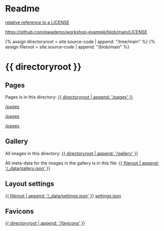 ---
---
# Readme

[relative reference to a LICENSE](../main/LICENSE)



https://github.com/pwademo/workshop-example/blob/main/LICENSE 


{% assign directoryroot = site.source-code | append: "/tree/main" %}
{% assign fileroot = site.source-code | append: "/blob/main" %}

# {{ directoryroot }}

## Pages
Pages is in this directory: 
<a target="_blank" href="{{ directoryroot | append: '/pages' }}">{{ directoryroot | append: '/pages' }}</a>

[/pages](https://github.com/pwademo/workshop-example/tree/main/pages)

[/pages](../main/pages)

[/pages](../tree/main/pages)

## Gallery
All images in this directory: 
<a target="_blank" href="{{ directoryroot | append: '/gallery' }}">{{ directoryroot | append: '/gallery' }}</a>

All meta-data for the images in the gallery is in this file:
<a target="_blank" href="{{ fileroot | append: '/_data/gallery.json' }}">{{ fileroot | append: '/_data/gallery.json' }}</a>

## Layout settings
<a target="_blank" href="{{ fileroot | append: '/_data/settings.json' }}">{{ fileroot | append: '/_data/settings.json' }}</a>
[settings.json](../main/_data/settings.json)


## Favicons
<a target="_blank" href="{{ directoryroot | append: '/favicons' }}">{{ directoryroot | append: '/favicons' }}</a>



